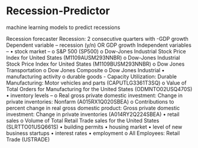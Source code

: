 # Recession-Predictor
machine learning models to predict recessions

Recession forecaster
Recession: 2 consecutive quarters with -GDP growth
Dependent variable – recession (y/n) OR GDP growth
Independent variables – 
•	stock market – 
o	S&P 500 (SP500)
o	Dow-Jones Industrial Stock Price Index for United States (M1109AUSM293NNBR)
o	Dow-Jones Industrial Stock Price Index for United States (M1109BUSM293NNBR)
o	Dow Jones Transportation 
o	Dow Jones Composite
o	Dow Jones Industrial
•	manufacturing activity 
o	durable goods - Capacity Utilization: Durable Manufacturing: Motor vehicles and parts (CAPUTLG3361T3SQ)
o	Value of Total Orders for Manufacturing for the United States (ODMNTO02USQ470S)
•	inventory levels – 
o	Real gross private domestic investment: Change in private inventories: Nonfarm (A015RX1Q020SBEA)
o	Contributions to percent change in real gross domestic product: Gross private domestic investment: Change in private inventories (A014RY2Q224SBEA)
•	retail sales
o	Volume of Total Retail Trade sales for the United States (SLRTTO01USQ661S)
•	building permits
•	housing market
•	level of new business startups 
•	interest rates
•	employment
o	All Employees: Retail Trade (USTRADE)

